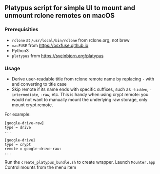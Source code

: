 ## Platypus script for simple UI to mount and unmount rclone remotes on macOS

### Prerequisities

- `rclone` at `/usr/local/bin/rclone` from rclone.org, not brew
- `macFUSE` from https://osxfuse.github.io
- Python3
- `platypus` from https://sveinbjorn.org/platypus

### Usage

- Derive user-readable title from rclone remote name by replacing `-` with ` ` and converting to title case
- Skip remote if its name ends with specific suffixes, such as `-hidden`, `-intermediate`, `-raw`, etc. This is handy when using crypt remote: you would not want to manually mount the underlying raw storage, only mount crypt remote.

For example: 
```
[google-drive-raw]
type = drive
...

[google-drive]
type = crypt
remote = google-drive-raw:
...
```

Run the `create_platypus_bundle.sh` to create wrapper. 
Launch `Mounter.app`
Control mounts from the menu item

